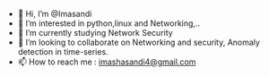 - 👋 Hi, I’m @Imasandi
- 👀 I’m interested in python,linux and Networking,..
- 🌱 I’m currently studying Network Security
- 💞️ I’m looking to collaborate on Networking and security, Anomaly detection in time-series.
- 📫 How to reach me : imashasandi4@gmail.com

<!---
Imasandi/Imasandi is a ✨ special ✨ repository because its `README.md` (this file) appears on your GitHub profile.
You can click the Preview link to take a look at your changes.
--->
